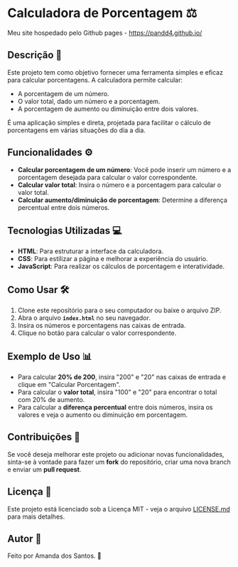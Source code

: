 # Calculadora de Porcentagem ⚖️

Meu site hospedado pelo Github pages - https://pandd4.github.io/

## Descrição 📜

Este projeto tem como objetivo fornecer uma ferramenta simples e eficaz para calcular porcentagens. A calculadora permite calcular:
- A porcentagem de um número.
- O valor total, dado um número e a porcentagem.
- A porcentagem de aumento ou diminuição entre dois valores.

É uma aplicação simples e direta, projetada para facilitar o cálculo de porcentagens em várias situações do dia a dia.

## Funcionalidades ⚙️

- **Calcular porcentagem de um número**: Você pode inserir um número e a porcentagem desejada para calcular o valor correspondente.
- **Calcular valor total**: Insira o número e a porcentagem para calcular o valor total.
- **Calcular aumento/diminuição de porcentagem**: Determine a diferença percentual entre dois números.

## Tecnologias Utilizadas 💻

- **HTML**: Para estruturar a interface da calculadora.
- **CSS**: Para estilizar a página e melhorar a experiência do usuário.
- **JavaScript**: Para realizar os cálculos de porcentagem e interatividade.

## Como Usar 🛠️

1. Clone este repositório para o seu computador ou baixe o arquivo ZIP.
2. Abra o arquivo **`index.html`** no seu navegador.
3. Insira os números e porcentagens nas caixas de entrada.
4. Clique no botão para calcular o valor correspondente.

## Exemplo de Uso 📊

- Para calcular **20% de 200**, insira "200" e "20" nas caixas de entrada e clique em "Calcular Porcentagem".
- Para calcular o **valor total**, insira "100" e "20" para encontrar o total com 20% de aumento.
- Para calcular a **diferença percentual** entre dois números, insira os valores e veja o aumento ou diminuição em porcentagem.

## Contribuições 🤝

Se você deseja melhorar este projeto ou adicionar novas funcionalidades, sinta-se à vontade para fazer um **fork** do repositório, criar uma nova branch e enviar um **pull request**.

## Licença 📄

Este projeto está licenciado sob a Licença MIT - veja o arquivo [LICENSE.md](LICENSE.md) para mais detalhes.

## Autor 👤

Feito por Amanda dos Santos. 🤍
